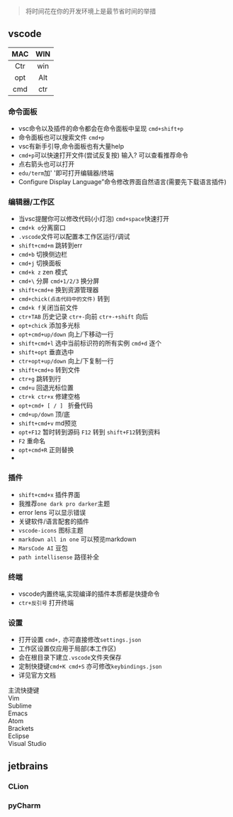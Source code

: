 > 将时间花在你的开发环境上是最节省时间的举措
## vscode

|MAC|WIN|
:----:|:----:|
|Ctr|win|
|opt|Alt|
|cmd|ctr|

### 命令面板

- vsc命令以及插件的命令都会在命令面板中呈现 `cmd+shift+p`
- 命令面板也可以搜索文件 `cmd+p`
- vsc有新手引导,命令面板也有大量help
- `cmd+p`可以快速打开文件(尝试反复按) 输入? 可以查看推荐命令
- 点右箭头也可以打开
- `edu/term`加' '即可打开编辑器/终端
- Configure Display Language”命令修改界面自然语言(需要先下载语言插件)

### 编辑器/工作区

- 当vsc提醒你可以修改代码(小灯泡) `cmd+space`快速打开
- `cmd+k o`分离窗口
- `.vscode`文件可以配置本工作区运行/调试
- `shift+cmd+m` 跳转到err
- `cmd+b` 切换侧边栏
- `cmd+j` 切换面板
- `cmd+k z` zen 模式
- `cmd+\`  分屏 `cmd+1/2/3` 换分屏
- `shift+cmd+e` 换到资源管理器
- `cmd+chick(点击代码中的文件)` 转到
- `cmd+k f`关闭当前文件
- `ctr+TAB` 历史记录 `ctr+-`向前  `ctr+-+shift` 向后
- `opt+chick` 添加多光标
- `opt+cmd+up/down` 向上/下移动一行
- `shift+cmd+l` 选中当前标识符的所有实例 `cmd+d` 逐个
- `shift+opt` 垂直选中
- `ctr+opt+up/down` 向上/下复制一行
- `shift+cmd+o` 转到文件
- `ctr+g` 跳转到行
- `cmd+u` 回退光标位置
- `ctr+k ctr+x` 修建空格
- `opt+cmd+ [ / ] ` 折叠代码
- `cmd+up/down` 顶/底
- `shift+cmd+v` md预览
- `opt+F12` 暂时转到源码 `F12` 转到 `shift+F12`转到资料
- `F2` 重命名
- `opt+cmd+R` 正则替换
- 

### 插件

- `shift+cmd+x` 插件界面
- 我推荐`one dark pro darker`主题
- error lens 可以显示错误
- 关键软件/语言配套的插件
- `vscode-icons` 图标主题
- `markdown all in one` 可以预览markdown
- `MarsCode AI` 豆包
- `path intellisense` 路径补全

### 终端

- vscode内置终端,实现编译的插件本质都是快捷命令
- ` ctr+反引号 ` 打开终端

### 设置

- 打开设置 `cmd+,` 亦可直接修改`settings.json`
- 工作区设置仅应用于局部(本工作区)
- 会在根目录下建立`.vscode`文件夹保存
- 定制快捷键`cmd+K cmd+S` 亦可修改`keybindings.json`
- 详见官方文档

主流快捷键  
Vim  
Sublime  
Emacs  
Atom  
Brackets  
Eclipse  
Visual Studio  







## jetbrains

### CLion


### pyCharm